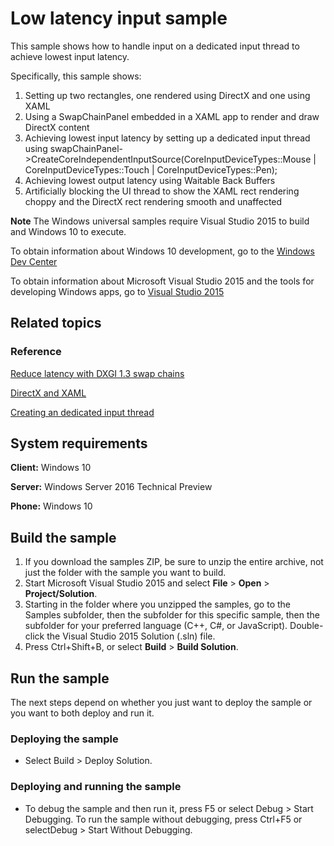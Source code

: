 <!---
  category: CustomUserInteractions
  samplefwlink: http://go.microsoft.com/fwlink/p/?LinkId=620566
--->

# Low latency input sample

This sample shows how to handle input on a dedicated input thread to achieve lowest input latency. 

Specifically, this sample shows:

1. Setting up two rectangles, one rendered using DirectX and one using XAML
2. Using a SwapChainPanel embedded in a XAML app to render and draw DirectX content
3. Achieving lowest input latency by setting up a dedicated input thread using swapChainPanel->CreateCoreIndependentInputSource(CoreInputDeviceTypes::Mouse | CoreInputDeviceTypes::Touch | CoreInputDeviceTypes::Pen);
4. Achieving lowest output latency using Waitable Back Buffers
5. Artificially blocking the UI thread to show the XAML rect rendering choppy and the DirectX rect rendering smooth and unaffected

**Note** The Windows universal samples require Visual Studio 2015 to build and Windows 10 to execute.
 
To obtain information about Windows 10 development, go to the [Windows Dev Center](https://dev.windows.com)

To obtain information about Microsoft Visual Studio 2015 and the tools for developing Windows apps, go to [Visual Studio 2015](http://go.microsoft.com/fwlink/?LinkID=532422)

## Related topics

### Reference

[Reduce latency with DXGI 1.3 swap chains](https://msdn.microsoft.com/library/windows/apps/mt210781)

[DirectX and XAML](https://msdn.microsoft.com/en-us/library/windows/apps/hh825871.aspx)

[Creating an dedicated input thread](https://msdn.microsoft.com/en-us/library/windows/apps/windows.ui.xaml.controls.swapchainpanel.createcoreindependentinputsource.aspx)


## System requirements

**Client:** Windows 10

**Server:** Windows Server 2016 Technical Preview

**Phone:**  Windows 10

## Build the sample

1. If you download the samples ZIP, be sure to unzip the entire archive, not just the folder with the sample you want to build. 
2. Start Microsoft Visual Studio 2015 and select **File** \> **Open** \> **Project/Solution**.
3. Starting in the folder where you unzipped the samples, go to the Samples subfolder, then the subfolder for this specific sample, then the subfolder for your preferred language (C++, C#, or JavaScript). Double-click the Visual Studio 2015 Solution (.sln) file.
4. Press Ctrl+Shift+B, or select **Build** \> **Build Solution**.

## Run the sample

The next steps depend on whether you just want to deploy the sample or you want to both deploy and run it.

### Deploying the sample

- Select Build > Deploy Solution. 

### Deploying and running the sample

- To debug the sample and then run it, press F5 or select Debug >  Start Debugging. To run the sample without debugging, press Ctrl+F5 or selectDebug > Start Without Debugging. 
